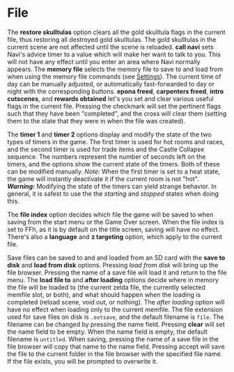 # File

The **restore skulltulas** option clears all the gold skulltula flags in the
current file, thus restoring all destroyed gold skulltulas. The gold skulltulas
in the current scene are not affected until the scene is reloaded. **call
navi** sets Navi's advice timer to a value which will make her want to
talk to you. This will not have any effect until you enter an area where Navi
normally appears. The **memory file** selects the memory file to save to and
load from when using the memory file commands (see
[Settings](./menus/settings.html)).
The current time of day can be manually adjusted, or automatically
fast-forwarded to day or night with the corresponding buttons. **epona freed**,
**carpenters freed**, **intro cutscenes**, and **rewards obtained** let's you
set and clear various useful flags in the current file. Pressing the checkmark
will set the pertinent flags such that they have been "completed", and the
cross will clear them (setting them to the state that they were in when the
file was created).

The **timer 1** and **timer 2** options display and modify the state of the two
types of timers in the game. The first timer is used for hot rooms and races,
and the second timer is used for trade items and the Castle Collapse sequence.
The numbers represent the number of seconds left on the timers, and the options
show the current state of the timers. Both of these can be modified manually.
*Note:* When the first timer is set to a heat state, the game will instantly
deactivate it if the current room is not "hot". **_Warning:_** Modifying the
state of the timers can yield strange behavior. In general, it is safest to use
the the *starting* and *stopped* states when doing this.

The **file index** option decides which file the game will be saved to when
saving from the start menu or the Game Over screen. When the file index is set
to FFh, as it is by default on the title screen, saving will have no effect.
There's also a **language** and **z targeting** option, which apply to the
current file.

Save files can be saved to and and loaded from an SD card with the **save to
disk** and **load from disk** options. Pressing _load from disk_ will bring up
the file browser. Pressing the name of a save file will load it and return to
the file menu. The **load file to** and **after loading** options decide where
in memory the file will be loaded to (the current zelda file, the currently
selected memfile slot, or both), and what should happen when the loading is
completed (reload scene, void out, or nothing). The _after loading_ option will
have no effect when loading only to the current memfile. The file extension
used for save files on disk is `.ootsave`, and the default filename is `file`.
The filename can be changed by pressing the name field. Pressing **clear** will
set the name field to be empty. When the name field is empty, the default
filename is `untitled`. When saving, pressing the name of a save file in the
file browser will copy that name to the name field. Pressing accept will save
the file to the current folder in the file browser with the specified file
name. If the file exists, you will be prompted to overwrite it.
